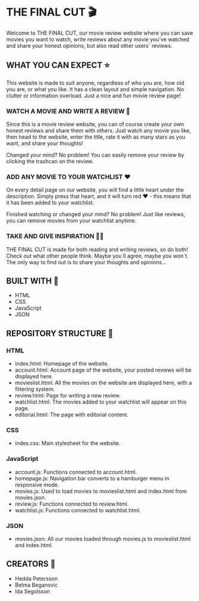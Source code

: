 # THE FINAL CUT 🎬

Welcome to THE FINAL CUT, our movie review website where you can save movies you want to watch, write reviews about any movie you've watched and share your honest opinions, but also read other users´ reviews.

## WHAT YOU CAN EXPECT ⭐️

This website is made to suit anyone, regardless of who you are, how old you are, or what you like. It has a clean layout and simple navigation. No clutter or information overload. Just a nice and fun movie review page!

### WATCH A MOVIE AND WRITE A REVIEW 👀

Since this is a movie review website, you can of course create your own honest reviews and share them with others. Just watch any movie you like, then head to the website, enter the title, rate it with as many stars as you want, and share your thoughts!

Changed your mind?
No problem!
You can easily remove your review by clicking the trashcan on the review.

### ADD ANY MOVIE TO YOUR WATCHLIST ❤️

On every detail page on our website, you will find a little heart under the description. Simply press that heart, and it will turn red ❤️ - this means that it has been added to your watchlist.

Finished watching or changed your mind? No problem! Just like reviews, you can remove movies from your watchlist anytime.

### TAKE AND GIVE INSPIRATION 🤝🏽

THE FINAL CUT is made for both reading and writing reviews, so do both! Check out what other people think. Maybe you´ll agree, maybe you won´t. The only way to find out is to share your thoughts and opinions...

## BUILT WITH 🧱

- HTML
- CSS
- JavaScript
- JSON

## REPOSITORY STRUCTURE 🦿

### HTML

- index.html:
  Homepage of the website.
- account.html:
  Account page of the website, your posted reviews will be displayed here.
- movieslist.html:
  All the movies on the website are displayed here, with a filtering system.
- review.html:
  Page for writing a new review.
- watchlist.html:
  The movies added to your watchlist will appear on this page.
- editorial.html:
  The page with editorial content.

### CSS

- index.css:
  Main stylesheet for the website.

### JavaScript

- account.js:
  Functions connected to account.html.
- homepage.js:
  Navigation bar converts to a hamburger menu in responsive mode.
- movies.js:
  Used to load movies to movieslist.html and index.html from movies.json.
- review.js:
  Functions connected to review.html.
- watchlist.js:
  Functions connected to watchlist.html.

### JSON

- movies.json:
  All our movies loaded through movies.js to movieslist.html and index.html.

## CREATORS 🧠

- Hedda Petersson
- Belma Beganovic
- Ida Segolsson
